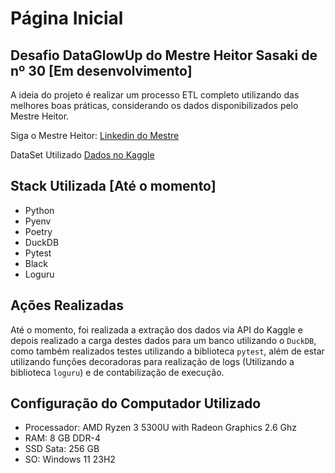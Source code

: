 # Página Inicial

## Desafio DataGlowUp do Mestre Heitor Sasaki de nº 30 [Em desenvolvimento]

A ideia do projeto é realizar um processo ETL completo utilizando das melhores boas práticas, considerando os dados disponibilizados pelo Mestre Heitor.

Siga o Mestre Heitor:
[Linkedin do Mestre](https://www.linkedin.com/in/heitorsasaki/)

DataSet Utilizado
[Dados no Kaggle](https://www.kaggle.com/datasets/mkechinov/ecommerce-events-history-in-cosmetics-shop)

## Stack Utilizada [Até o momento]

- Python
- Pyenv
- Poetry
- DuckDB
- Pytest
- Black
- Loguru

## Ações Realizadas

Até o momento, foi realizada a extração dos dados via API do Kaggle e depois realizado a carga destes dados para um banco utilizando o `DuckDB`, como também realizados testes utilizando a biblioteca `pytest`, além de estar utilizando funções decoradoras para realização de logs (Utilizando a biblioteca `loguru`) e de contabilização de execução.

## Configuração do Computador Utilizado

- Processador: AMD Ryzen 3 5300U with Radeon Graphics 2.6 Ghz
- RAM: 8 GB DDR-4
- SSD Sata: 256 GB
- SO: Windows 11 23H2